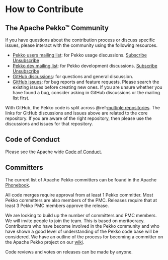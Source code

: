 # How to Contribute

## The Apache Pekko™ Community

If you have questions about the contribution process or discuss specific issues, please interact with the community using the following resources.

- [Pekko users mailing list](https://lists.apache.org/list.html?users@pekko.apache.org): for Pekko usage discussions. [Subscribe](mailto:users-subscribe@pekko.apache.org) [Unsubscribe](mailto:users-unsubscribe@pekko.apache.org)
- [Pekko dev mailing list](https://lists.apache.org/list.html?dev@pekko.apache.org): for Pekko development discussions. [Subscribe](mailto:dev-subscribe@pekko.apache.org) [Unsubscribe](mailto:dev-unsubscribe@pekko.apache.org)
- [GitHub discussions](https://github.com/apache/pekko/discussions): for questions and general discussion.
- [GitHub issues](https://github.com/apache/pekko/issues): for bug reports and feature requests. Please search the existing issues before creating new ones. If you are unsure whether you have found a bug, consider asking in GitHub discussions or the mailing list first.

With GitHub, the Pekko code is split across @ref:[multiple repositories](modules.md). The links for GitHub discussions and issues
above are related to the core repository. If you are aware of the right repository, then please use the discussions and issues
for that repository. 

## Code of Conduct

Please see the Apache wide [Code of Conduct](https://www.apache.org/foundation/policies/conduct).

## Committers

The current list of Apache Pekko committers can be found in the Apache [Phonebook](https://people.apache.org/phonebook.html?pmc=pekko).

All code merges require approval from at least 1 Pekko committer. Most Pekko committers are also members of the
PMC. Releases require that at least 3 Pekko PMC members approve the release.

We are looking to build up the number of committers and PMC members. We will invite people to join the team. This is based
on meritocracy. Contributors who have become involved in the Pekko community and who have shown a good level of understanding
of the Pekko code base will be considered.
We have an outline of the process for becoming a committer on the Apache Pekko project on our [wiki](https://cwiki.apache.org/confluence/display/PEKKO/Becoming+a+Committer).

Code reviews and votes on releases can be made by anyone.
